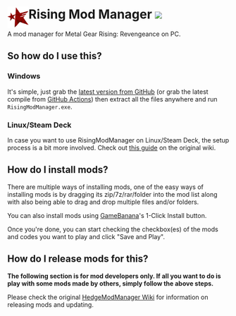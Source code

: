 <h1>
    <a href="#--------------------rising-mod-manager">
        <img width="48" align="left" src="https://github.com/RevOcelotMGS/RisingModManager/raw/rewrite/HedgeModManager/Resources/Graphics/icon256.png">
    </a>
    Rising Mod Manager
    <img src="https://github.com/RevOcelotMGS/RisingModManager/actions/workflows/build.yml/badge.svg">
</h1>

A mod manager for Metal Gear Rising: Revengeance on PC.

## So how do I use this?
### Windows
It's simple, just grab the [latest version from GitHub](https://github.com/RevOcelotMGS/RisingModManager/releases/latest) (or grab the latest compile from [GitHub Actions](https://nightly.link/RevOcelotMGS/RisingModManager/workflows/build/rewrite/RisingModManager-Release.zip)) then extract all the files anywhere and run `RisingModManager.exe`.

### Linux/Steam Deck
In case you want to use RisingModManager on Linux/Steam Deck, the setup process is a bit more involved. Check out [this guide](https://github.com/thesupersonic16/HedgeModManager/wiki/Running-on-Linux-(Wine)) on the original wiki.

## How do I install mods?
There are multiple ways of installing mods, one of the easy ways of installing mods is by dragging its zip/7z/rar/folder into the mod list along with also being able to drag and drop multiple files and/or folders.

You can also install mods using [GameBanana](https://gamebanana.com)'s 1-Click Install button. 

Once you're done, you can start checking the checkbox(es) of the mods and codes you want to play and click "Save and Play".

## How do I release mods for this?
**The following section is for mod developers only. If all you want to do is play with some mods made by others, simply follow the above steps.**

Please check the original [HedgeModManager Wiki](https://github.com/thesupersonic16/HedgeModManager/wiki) for information on releasing mods and updating.
